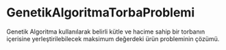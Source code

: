 # GenetikAlgoritmaTorbaProblemi

Genetik Algoritma kullanılarak belirli kütle ve hacime sahip bir torbanın içerisine yerleştirilebilecek maksimum değerdeki ürün probleminin çözümü.
